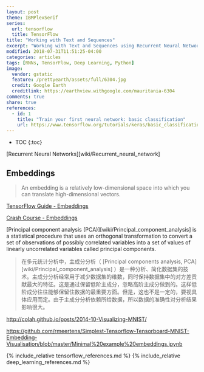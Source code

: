 ```yaml
---
layout: post
theme: IBMPlexSerif
series: 
  url: tensorflow
  title: TensorFlow
title: "Working with Text and Sequences"
excerpt: "Working with Text and Sequences using Recurrent Neural Networks with TensorFlow"
modified: 2018-07-31T11:51:25-04:00
categories: articles
tags: [RNNs, TensorFlow, Deep Learning, Python]
image:
  vendor: gstatic
  feature: /prettyearth/assets/full/6304.jpg
  credit: Google Earth
  creditlink: https://earthview.withgoogle.com/mauritania-6304
comments: true
share: true
references:
  - id: 1
    title: "Train your first neural network: basic classification"
    url: https://www.tensorflow.org/tutorials/keras/basic_classification
---
```


* TOC
{:toc}

[Recurrent Neural Networks][wiki/Recurrent_neural_network]

## Embeddings

> An embedding is a relatively low-dimensional space into which you can translate high-dimensional vectors.

[TensorFlow Guide - Embeddings](https://www.tensorflow.org/guide/embedding)

[Crash Course - Embeddings](https://developers.google.com/machine-learning/crash-course/embeddings/video-lecture)

[Principal component analysis (PCA)][wiki/Principal_component_analysis]  is a statistical procedure that uses an orthogonal transformation to convert a set of observations of possibly correlated variables into a set of values of linearly uncorrelated variables called principal components.

> 在多元统计分析中，主成分分析（ [Principal components analysis, PCA][wiki/Principal_component_analysis] ）是一种分析、简化数据集的技术。主成分分析经常用于减少数据集的维数，同时保持数据集中的对方差贡献最大的特征。这是通过保留低阶主成分，忽略高阶主成分做到的。这样低阶成分往往能够保留住数据的最重要方面。但是，这也不是一定的，要视具体应用而定。由于主成分分析依赖所给数据，所以数据的准确性对分析结果影响很大。

http://colah.github.io/posts/2014-10-Visualizing-MNIST/

https://github.com/rmeertens/Simplest-Tensorflow-Tensorboard-MNIST-Embedding-Visualisation/blob/master/Minimal%20example%20embeddings.ipynb

{% include_relative tensorflow_references.md %}
{% include_relative deep_learning_references.md %}
